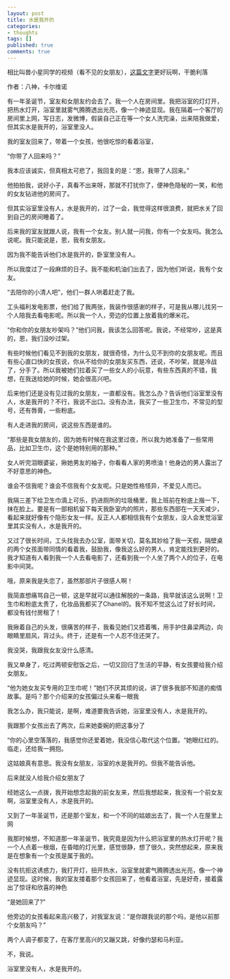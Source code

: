 ```yaml
---
layout: post
title: 水是我开的
categories:
- thoughts
tags: []
published: true
comments: true
---
```

<p>相比叫兽小星同学的视频（看不见的女朋友），<a title="水是我开的" href="https://plus.google.com/106407412704635390026/posts/ZeRraeNcoMs" target="_blank">这篇文字</a>更好玩啊，干脆利落</p>

<p>作者：八神，卡尔维诺</p>

<p>有一年圣诞节，室友和女朋友约会去了。我一个人在房间里。我把浴室的灯灯开，把热水灯开，浴室里就雾气腾腾透出光亮，像一个神迹显现。我在隔着一个客厅的房间里上网，写日志，发微博，假装自己正在等一个女人洗完澡，出来陪我做爱，但其实水是我开的，浴室里没人。</p>

<p>我的室友回来了，带着一个女孩，他很吃惊的看着浴室，</p>

<p>“你带了人回来吗？”</p>

<p>我本应该诚实，但真相太可悲了，我回复的是：“恩，我带了人回来。”</p>

<p>他拍拍我，说好小子，真看不出来呀，那就不打扰你了，便神色隐秘的一笑，和他的女友钻进他的房间了。</p>

<p>但其实浴室里没有人，水是我开的，过了一会，我觉得这样很浪费，就把水关了回到自己的房间睡着了。</p>

<p>后来我的室友就跟人说，我有一个女友。别人就一问我，你有一个女友吗。我怎么说呢。我只能说是，恩，我有女朋友。</p>

<p>因为我不能告诉他们水是我开的，卧室里没有人。</p>

<p>所以我度过了一段麻烦的日子。我不能和机油们出去了，因为他们听说，我有个女友。</p>

<p>“去陪你的小清人吧”，他们一群人哄着赶走了我。</p>

<p>工头福利发电影票，他们给了我两张，我装作很感谢的样子，可是我从哪儿找另一个人陪我去看电影呢。所以我一个人，旁边的位置上放着我的爆米花。</p>

<p>“你和你的女朋友吵架吗？”他们问我，我该怎么回答呢。我说，不经常吵，这是真的，恩，我们没吵过架。</p>

<p>有些时候他们看见不到我的女朋友，就很奇怪，为什么见不到你的女朋友呢。而且有些心直口快的女孩说，你从不给你的女朋友买东西，还说，不吵架，就是冷战了，分手了。所以我被她们拉着买了一些女人的小玩意，有些东西真的不错，我想，在我送给她的时候，她会很高兴吧。</p>

<p>后来他们还是没有见过我的女朋友，一直都没有。我怎么办？告诉他们浴室里没有人，水是我开的？不行，我说不出口。没有办法，我买了一些卫生巾，不常见的型号，还有唇膏，一些粉底。</p>

<p>有人走进我的房间，说这些东西是谁的。</p>

<p>“那些是我女朋友的，因为她有时候在我这里过夜，所以我为她准备了一些常用品，比如卫生巾，这个是她特别用的那种。”</p>

<p>女人听完泪眼婆娑，揪她男友的袖子，你看看人家的男喷油！他身边的男人露出了不好意思的神色。</p>

<p>谁会不信我呢？谁会不信我有个女友呢。只是她性格怪异，不爱见人而已。</p>

<p>我隔三差下给卫生巾滴上可乐，扔进厕所的垃圾桶里，我上班前在粉底上揩一下，抹在脸上。要是有一部相机留下每天我卧室内的照片，那些东西部在一天天减少，看起来就好像有个隐形女友一样。反正人人都相信我有个女朋友，没人会发觉浴室里其实没有人，水是我开的。</p>

<p>又过了很长时间，工头找我去办公室，面带关切，莫名其妙给了我一天假，隔壁桌的两个女孩面带同情的看着我，鼓励我，像我这么好的男人，肯定能找到更好的。我才知道有人看到我一个人去看电影了，还看到我一个人坐了两个人的位子，在电影中间哭。</p>

<p>哦，原来我是失恋了，虽然那部片子很感人啊！</p>

<p>我简直想痛骂自己一顿，这是早就可以通往解脱的一条路，我早就该这么说啊！卫生巾和粉底太贵了，化妆品我都买了Chanel的。我不知不觉这么过了好长时间，都没有钱付房租了！</p>

<p>我揪着自己的头发，很痛苦的样子，我看见她们又捂着嘴，用手护住鼻梁两边，向眼睛里扇风，背过头。终于，还是有一个人忍不住还哭了。</p>

<p>我没哭，我跟我女友没什么感清。</p>

<p>我又单身了，吃过两顿安慰饭之后，一切又回归了生活的平静，有女孩要给我介绍女朋友。</p>

<p>“他为她女友买专用的卫生巾呢！”她们不厌其烦的说，讲了很多我部不知道的痴情故事。是吗？那个介绍来的女孩偏过头来看一眼我</p>

<p>我怎么办，我只能说，是啊，难道要我告诉她，浴室里没有人，水是我开的。</p>

<p>我跟那个女孩出去了两次，后来她委婉的把这事分了</p>

<p>“你的心里空落落的，我感觉你还爱着她，我没信心取代这个位置。“她眼红红的。临走，还给我一拥抱。</p>

<p>这姑娘真有意思。我没有女朋友，浴室的水是我开的。但我不能告诉他。</p>

<p>后来就没人给我介绍女朋友了</p>

<p>经她这么一点拨，我开始想念起我的前女友来，然后我想起来，我没有一个前女友啊，浴室里没有人，水是我开的。</p>

<p>又到了一年圣诞节，还是那个室友，和一个不同的姑娘出去了，我一个人在屋里上网</p>

<p>我那时候想，不知道那一年圣诞节，我究竟是因为什么把浴室里的热水灯开呢？我一个人点着一根烟，在昏暗的灯光里，感觉很静，想了很久，突然想起来，原来我是在想象有一个女孩是属于我的。</p>

<p>没有抗拒这诱惑力，我打开灯，扭开热水，浴室里就雾气腾腾透出光亮，像一个神迹显现。这时候，我的室友搂着那个女孩回来了，他看着浴室，先是好奇，接着露出了惊讶和欣喜的神色</p>

<p>“是她回来了?”</p>

<p>他旁边的女孩看起来高兴极了，对我室友说：“是你跟我说的那个吗，是他以前那个女朋友吗？”</p>

<p>两个人调子都变了，在客厅里高兴的又蹦又跳，好像约瑟和马利亚。</p>

<p>不，我说。</p>

<p>浴室里没有人，水是我开的。</p>
